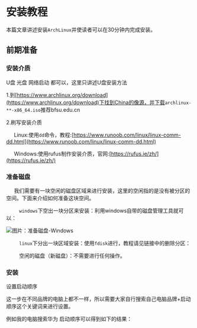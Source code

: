 # 安装教程

本篇文章讲述安装<code>ArchLinux</code>并使读者可以在30分钟内完成安装。

## 前期准备

### 安装介质

U盘 光盘 网络启动 都可以，这里只讲述U盘安装方法

1.到[https://www.archlinux.org/download](https://www.archlinux.org/download)下找到China的像源，并下载<code>archlinux-**-x86_64.iso</code>推荐bfsu.edu.cn

2.刷写安装介质

&ensp;&ensp;&ensp;Linux:使用<code>dd</code>命令，教程:[https://www.runoob.com/linux/linux-comm-dd.html](https://www.runoob.com/linux/linux-comm-dd.html)

&ensp;&ensp;&ensp;Windows:使用rufus制作安装介质，官网:[https://rufus.ie/zh/](https://rufus.ie/zh/)

### 准备磁盘

&ensp;&ensp;&ensp;我们需要有一块空闲的磁盘区域来进行安装，这里的空闲指的是没有被分区的空间。下面来介绍如何准备这块空间。

&ensp;&ensp;&ensp;&ensp;&ensp;<code>windows</code>下空出一块分区来安装：利用windows自带的磁盘管理工具就可以：

![图片：准备磁盘-Windows](https://github.com/mgy-qyqf/mgy-qyqf.github.io/blob/main/technology/ArchLinux%E5%AE%89%E8%A3%85/%E5%9B%BE%E7%89%87%EF%BC%9A%E5%87%86%E5%A4%87%E7%A3%81%E7%9B%98-Windows.png?raw=true)

&ensp;&ensp;&ensp;&ensp;&ensp;<code>linux</code>下分出一块区域安装：使用<code>fdisk</code>进行，教程请见链接中的删除分区：


&ensp;&ensp;&ensp;&ensp;&ensp;空闲的磁盘（新磁盘）：不需要进行任何操作。

### 安装

设置启动顺序

这一步在不同品牌的电脑上都不一样，所以需要大家自行搜索自己电脑品牌+启动顺序这个关键词来进行设置。

例如我的电脑搜索华为 启动顺序可以得到如下的结果：
